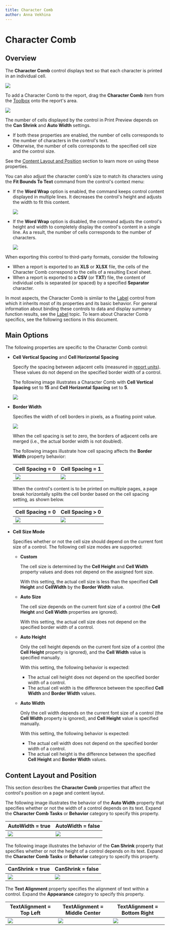 ```yaml
---
title: Character Comb
author: Anna Vekhina
---
```

# Character Comb

## Overview
The **Character Comb** control displays text so that each character is printed in an individual cell.

![](../../../../images/eurd-web-character-comb-example.png)

To add a Character Comb to the report, drag the **Character Comb** item from the [Toolbox](../../report-designer-tools/toolbox.md) onto the report's area.

![](../../../../images/eurd-web-add-character-comb-to-report.png)

The number of cells displayed by the control in Print Preview depends on the **Can Shrink** and **Auto Width** settings.

* If both these properties are enabled, the number of cells corresponds to the number of characters in the control's text.
* Otherwise, the number of cells corresponds to the specified cell size and the control size.

See the [Content Layout and Position](#content-layout-and-position) section to learn more on using these properties.

You can also adjust the character comb's size to match its characters using the **Fit Bounds To Text** command from the control's context menu:

* If the **Word Wrap** option is enabled, the command keeps control content displayed in multiple lines. It decreases the control's height and adjusts the width to fit this content.
	
	![](../../../../images/eurd-web-character-comb-fit-bounds-to-text-with-word-wrap.png)

* If the **Word Wrap** option is disabled, the command adjusts the control's height and width to completely display the control's content in a single line. As a result, the number of cells corresponds to the number of characters.
	
	![](../../../../images/eurd-web-character-comb-fit-bounds-to-text-without-word-wrap.png)

When exporting this control to third-party formats, consider the following
* When a report is exported to an **XLS** or **XLSX** file, the cells of the Character Comb correspond to the cells of a resulting Excel sheet.
* When a report is exported to a **CSV** (or **TXT**) file, the content of individual cells is separated (or spaced) by a specified **Separator** character.

In most aspects, the Character Comb is similar to the [Label](Label.md) control from which it inherits most of its properties and its basic behavior. For general information about binding these controls to data and display summary function results, see the [Label](Label.md) topic. To learn about Character Comb specifics, see the following sections in this document.

## Main Options
The following properties are specific to the Character Comb control:

* **Cell Vertical Spacing** and **Cell Horizontal Spacing**
	
	Specify the spacing between adjacent cells (measured in [report units](../../configure-design-settings/change-a-report-measurement-units.md)). These values do not depend on the specified border width of a control.
	
	The following image illustrates a Character Comb with **Cell Vertical Spacing** set to **15** and **Cell Horizontal Spacing** set to **5**.
	
	![](../../../../images/eurd-web-character-comb-vertical-and-horizontal-spacing.png)
	

* **Border Width**
	
	Specifies the width of cell borders in pixels, as a floating point value.

	![](../../../../images/eurd-web-character-comb-specify-border-width.png)
	
	When the cell spacing is set to zero, the borders of adjacent cells are merged (i.e., the actual border width is not doubled).
	
	The following images illustrate how cell spacing affects the **Border Width** property behavior:
	
	| Cell Spacing = 0 | Cell Spacing = 1 |
	|---|---|
	| ![](../../../../images/eurd-web-character-comb-border-without-spacing.png) | ![](../../../../images/eurd-web-character-comb-border-with-spacing.png) |
	
	When the control's content is to be printed on multiple pages, a page break horizontally splits the cell border based on the cell spacing setting, as shown below.
	
	| Cell Spacing = 0 | Cell Spacing > 0 |
	|---|---|
	|![](../../../../images/eurd-web-character-comb-on-multi-pages-without-spacing.png)| ![](../../../../images/eurd-web-character-comb-on-multi-pages-with-spacing.png) |

* **Cell Size Mode**
	
	Specifies whether or not the cell size should depend on the current font size of a control. The following cell size modes are supported:
	
	* **Custom**
		
		The cell size is determined by the **Cell Height** and **Cell Width** property values and does not depend on the assigned font size.
		
		With this setting, the actual cell size is less than the specified **Cell Height** and **CellWidth** by the **Border Width** value.

	* **Auto Size**
		
		The cell size depends on the current font size of a control (the **Cell Height** and **Cell Width** properties are ignored).
		
		With this setting, the actual cell size does not depend on the specified border width of a control.

	* **Auto Height**
		
		Only the cell height depends on the current font size of a control (the **Cell Height** property is ignored), and the **Cell Width** value is specified manually.
		
		With this setting, the following behavior is expected:
		
		* The actual cell height does not depend on the specified border width of a control.
		* The actual cell width is the difference between the specified **Cell Width** and **Border Width** values.

	* **Auto Width**
		
		Only the cell width depends on the current font size of a control (the **Сell Width** property is ignored), and **Cell Height** value is specified manually.
		
		With this setting, the following behavior is expected:
		
		* The actual cell width does not depend on the specified border width of a control.
		* The actual cell height is the difference between the specified **Cell Height** and **Border Width** values.

## Content Layout and Position
This section describes the **Character Comb** properties that affect the control's position on a page and content layout.

The following image illustrates the behavior of the **Auto Width** property that specifies whether or not the width of a control depends on its text. Expand the **Character Comb Tasks** or **Behavior** category to specify this property.

| AutoWidth = true | AutoWidth = false |
|---|---|
| ![](../../../../images/eurd-web-character-comb-auto-width-true.png) | ![](../../../../images/eurd-web-character-comb-auto-width-false.png) |

The following image illustrates the behavior of the **Can Shrink** property that specifies whether or not the height of a control depends on its text. Expand the **Character Comb Tasks** or **Behavior** category to specify this property.

| CanShrink = true | CanShrink = false |
|---|---|
| ![](../../../../images/eurd-web-character-comb-can-shrink-true.png) |![](../../../../images/eurd-web-character-comb-auto-width-false.png) |

The **Text Alignment** property specifies the alignment of text within a control. Expand the **Appearance** category to specify this property.

| TextAlignment = Top Left | TextAlignment = Middle Center | TextAlignment = Bottom Right |
|---|---|---|
| ![](../../../../images/eurd-web-character-comb-text-alignment-top-left.png) |![](../../../../images/eurd-web-character-comb-text-alignment-middle-center.png) | ![](../../../../images/eurd-web-character-comb-text-alignment-bottom-right.png) |